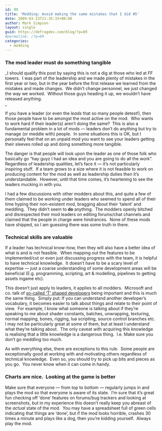 ```yaml
---
id: 89
title: 'Modding: Avoid making the same mistakes that I did #5'
date: 2009-03-23T21:35:33+00:00
author: Mark Simpson
layout: single
guid: https://defragdev.com/blog/?p=89
#permalink: /?p=89
categories:
  - modding
---
```

### The mod leader must do something tangible

_I should qualify this post by saying this is not a dig at those who led at FF towers.  I was part of the leadership and we made plenty of mistakes in the first year or two, but in the year before the first release we learned from the mistakes and made changes.  We didn&#8217;t change personnel, we just changed the way we worked.  Without those guys heading it up, we wouldn&#8217;t have released anything.  
_ 

If you have a leader (or even the <span style="font-style: italic;">leads</span> that so many people detest!), then those people have to be amongst the most active on the mod.  Who wants to work hard if their leader(s) aren&#8217;t doing the same?  This is also a fundamental problem in a lot of mods &#8212; leaders don&#8217;t do anything but try to manage (or meddle with) people.  In some situations this is OK, but I personally feel that on an unpaid mod you want to see your leaders getting their sleeves rolled up and doing something more tangible.

The danger is that people will look upon the leader as one of those folk who basically go &#8220;hay guyz I had an idea and you are going to do all the work&#8221;.  Regardless of leadership qualities, let&#8217;s face it &#8212; it&#8217;s not particularly inspiring stuff.  If a team grows to a size where it is not feasible to work on producing content for the mod as well as leadership duties then it&#8217;s understandable.  However, until that time comes, it&#8217;s heartening to see the leaders mucking in with you.

I had a few discussions with other modders about this, and quite a few of them claimed to be working under leaders who seemed to spend all of their time hyping their non-existent mod, bragging about their &#8216;talent&#8217; and meddling.  They didn&#8217;t seem to **do** anything.  The modders openly bitched and disrespected their mod leaders on editing forums/chat channels and claimed that the people in charge were hindrances.  None of these mods have shipped, so I am guessing there was some truth in there.

### Technical skills are valuable

If a leader has technical know-how, then they will also have a better idea of what is and is not feasible.  When mapping out the features to be implemented/cut or even just discussing progress with the team, it is helpful to have technical knowledge.  It doesn&#8217;t have to be a scary level of expertise &#8212; just a coarse understanding of some development areas will be beneficial (E.g. programming, scripting, art & modelling, pipelines to getting assets ingame etc).

This doesn&#8217;t just apply to leaders, it applies to all modders.  Microsoft and co. talk of [so-called &#8216;T&#8217; shaped developers](http://esj.com/articles/2005/09/20/careers-four-areas-for-building-skills-to-a-t.aspx) being important and this is much the same thing.  Simply put: If you can understand another developer&#8217;s vocabulary, it becomes easier to talk about things and relate to their point of view.  For example, I know what someone is talking about if they&#8217;re speaking to me about shader constants, batches, unwrapping, texturing, normal mapping, bones, rigging, lua scripting, source control branches etc.  I may not be particularly great at some of them, but at least I understand what they&#8217;re talking about.  The only caveat with acquiring this knowledge is realising that a little knowledge is a dangerous thing.  I.e. Make sure you don&#8217;t go meddling too much.

As with everything else, there are exceptions to this rule.  Some people are exceptionally good at working with and motivating others regardless of technical knowledge.  Even so, you should try to pick up bits and pieces as you go.  You never know when it can come in handy.

### Charts are nice.  Looking at the game is better

Make sure that everyone &#8212; from top to bottom &#8212; regularly jumps in and plays the mod so that everyone is aware of its state.  I&#8217;m sure that it&#8217;s great fun checking off &#8216;done&#8217; features on forums/bug trackers and looking at screenshots, but in my experience this doesn&#8217;t really keep you abreast of the _actual_ state of the mod.  You may have a spreadsheet full of green cells indicating that things are &#8216;done&#8217;, but if the mod looks horrible, crashes 30 times a minute and plays like a dog, then you&#8217;re kidding yourself.  Always play the mod.